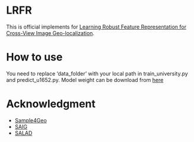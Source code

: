 # LRFR
This is official implements for [Learning Robust Feature Representation for Cross-View Image Geo-localization](https://ieeexplore.ieee.org/document/10896706).


# How to use
You need to replace ‘data_folder’ with your local path in train_university.py and predict_u1652.py. Model weight can be download from [here](https://pan.baidu.com/s/14rxpYno368YSDS9aUxdHEw?pwd=nie7)

# Acknowledgment
- [Sample4Geo](https://github.com/Skyy93/Sample4Geo)
- [SAIG](https://github.com/yanghongji2007/SAIG)
- [SALAD](https://github.com/serizba/salad)
